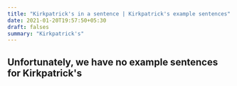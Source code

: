 ```yaml
---
title: "Kirkpatrick's in a sentence | Kirkpatrick's example sentences"
date: 2021-01-20T19:57:50+05:30
draft: falses
summary: "Kirkpatrick's"
---
```

## Unfortunately, we have no example sentences for Kirkpatrick's                 
